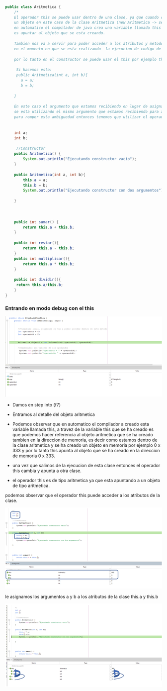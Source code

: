 `````` java


public class Aritmetica {
    /*
    El operador this se puede usar dentro de una clase, ya que cuando creamos
    un objeto en este caso de la clase Aritmetica (new Aritmetica -> se crea en la clase PruebaAritmetica),
    en automatico el compilador de java crea una variable llamada this y lo que hace
    es apuntar al objeto que se esta creando.
    
    Tambien nos va a servir para poder acceder a los atributos y metodos de la clase,
    en el momento en que se esta realizando  la ejecucion de codigo de nuestra clase.

    por lo tanto en el constructor se puede usar el this por ejemplo this.a y this.b.
    
     Si hacemos esto: 
     public Aritmetica(int a, int b){
       a = a;
       b = b; 
   
    }
    
    En este caso el argumento que estamos recibiendo en lugar de asignar el valor hacia el atributo de nuestra clase
    se esta utilizando el mismo argumento que estamos recibiendo para asignar el valor a si mismo, esto provoca una ambiguedad.
    para romper esta ambiguedad entonces tenemos que utilizar el operador this.*/


    int a;
    int b;
    
     //Constructor
    public Aritmetica() {
        System.out.println("Ejecutando constructor vacio");
    }
    
    public Aritmetica(int a, int b){
        this.a = a;
        this.b = b;
        System.out.println("Ejecutando constructor con dos argumentos");
    
    }
    
    
    
    public int sumar() {
        return this.a + this.b;
    }
    
    public int restar(){
        return this.a - this.b;
    } 
    public int multiplicar(){
        return this.a * this.b;
    }
    
    public int dividir(){
     return this.a/this.b;
    }
}

``````
### Entrando en modo debug con el this

![this1](/imagenesjava/this1.png "this1")

- Damos en step into (f7)

- Entramos al detalle del objeto aritmetica

- Podemos observar que en automatico el compilador a creado esta variable llamada this, a travez de la 
variable this que se ha creado es que podemos hacer referencia al objeto aritmetica que se ha creado tambien
en la direccion de memoria, es decir como estamos dentro de la clase aritmetica y se ha creado un objeto en memoria por ejemplo 0 x 333 y por lo tanto this apunta al objeto que se ha creado en la direccion de memoria 0 x 333.

- una vez que salimos de la ejecucion de esta clase entonces el operador this cambia y apunta a otra clase.

- el operador this es de tipo aritmetica ya que esta apuntando a un objeto de tipo aritmetica.


podemos observar que el operador this puede acceder a los atributos de la clase.

![this2](/imagenesjava/this2.png "this2")



le asignamos los argumentos a y b a los atributos de la clase this.a y this.b

![this3](/imagenesjava/this3.png "this3")